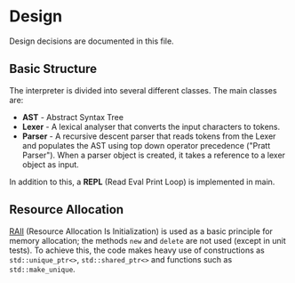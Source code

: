 # Design
Design decisions are documented in this file.

## Basic Structure
The interpreter is divided into several different classes. The main classes are:
* **AST** - Abstract Syntax Tree
* **Lexer** - A lexical analyser that converts the input characters to tokens.
* **Parser** - A recursive descent parser that reads tokens from the Lexer and populates the AST
  using top down operator precedence ("Pratt Parser"). When a parser object is created, it takes
  a reference to a lexer object as input. 

In addition to this, a **REPL** (Read Eval Print Loop) is implemented in main. 

## Resource Allocation
[RAII](https://en.cppreference.com/w/cpp/language/raii) (Resource Allocation Is Initialization) is
used as a basic principle for memory allocation; the methods `new` and `delete` are not used (except
in unit tests). To achieve this, the code makes heavy use of constructions as `std::unique_ptr<>`,
`std::shared_ptr<>` and functions such as `std::make_unique`.

